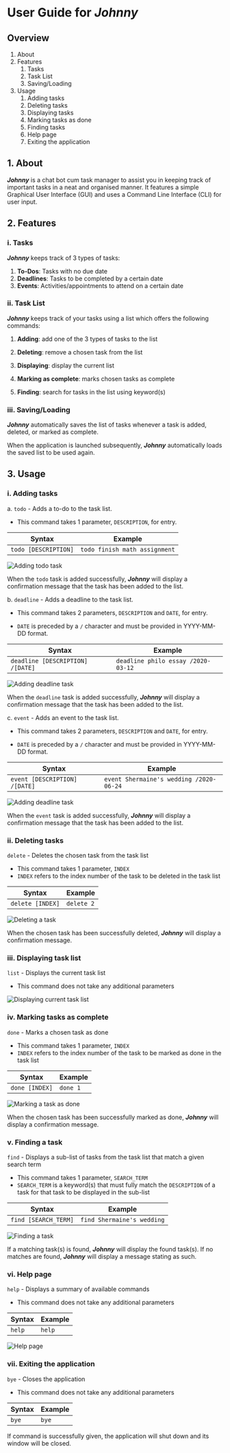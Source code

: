 # User Guide for ***Johnny***
## Overview
1. About
2. Features
    1. Tasks
    2. Task List
    3. Saving/Loading
3. Usage
    1. Adding tasks
    2. Deleting tasks
    3. Displaying tasks
    4. Marking tasks as done
    5. Finding tasks
    6. Help page
    7. Exiting the application
## 1. About
***Johnny*** is a chat bot cum task manager to assist you in keeping 
track of important tasks in a neat and organised manner. It features
a simple Graphical User Interface (GUI) and uses a Command Line 
Interface (CLI) for user input. 

## 2. Features 
### i. Tasks
***Johnny*** keeps track of 3 types of tasks:
1. __To-Dos__: Tasks with no due date
2. __Deadlines__: Tasks to be completed by a certain date
3. __Events__: Activities/appointments to attend on a certain date
### ii. Task List
***Johnny*** keeps track of your tasks using a list which offers the
following commands:
1. **Adding**: add one of the 3 types of tasks to the list

2. **Deleting**: remove a chosen task from the list
3. **Displaying**: display the current list
4. **Marking as complete**: marks chosen tasks as complete
5. **Finding**: search for tasks in the list using keyword(s)
### iii. Saving/Loading
***Johnny*** automatically saves the list of tasks whenever a task 
is added, deleted, or marked as complete. 

When the application is launched subsequently, ***Johnny*** 
automatically loads the saved list to be used again.

## 3. Usage

### i. Adding tasks
a. `todo` - Adds a to-do to the task list.

- This command takes 1 parameter, `DESCRIPTION`, for entry.     

Syntax | Example
-------|---------
`todo [DESCRIPTION]`| `todo finish math assignment`

![Adding todo task](./images/add_todo.png)

When the `todo` task is added successfully, ***Johnny*** will
display a confirmation message that the task has been added
to the list.

b. `deadline` - Adds a deadline to the task list.

- This command takes 2 parameters, `DESCRIPTION` and `DATE`, for 
entry.

- `DATE` is preceded by a `/` character and must be provided in 
YYYY-MM-DD format.

Syntax | Example
-------|---------
`deadline [DESCRIPTION] /[DATE]`| `deadline philo essay /2020-03-12`


![Adding deadline task](./images/add_deadline.png)

When the `deadline` task is added successfully, ***Johnny*** will
display a confirmation message that the task has been added
to the list.

c. `event` - Adds an event to the task list.

- This command takes 2 parameters, `DESCRIPTION` and `DATE`, for 
entry.

- `DATE` is preceded by a `/` character and must be provided in 
YYYY-MM-DD format.

Syntax | Example
-------|---------
`event [DESCRIPTION] /[DATE]`| `event Shermaine's wedding /2020-06-24`

![Adding deadline task](./images/add_event.png)

When the `event` task is added successfully, ***Johnny*** will
display a confirmation message that the task has been added
to the list.

### ii. Deleting tasks

`delete` - Deletes the chosen task from the task list

- This command takes 1 parameter, `INDEX`
- `INDEX` refers to the index number of the task to be deleted in the task list 

Syntax | Example
-------|---------
`delete [INDEX]` | `delete 2`

![Deleting a task](./images/delete.png)

When the chosen task has been successfully deleted, ***Johnny*** will display a 
confirmation message.

### iii. Displaying task list

`list` - Displays the current task list

- This command does not take any additional parameters

![Displaying current task list](./images/list1.png)

### iv. Marking tasks as complete

`done` - Marks a chosen task as done

- This command takes 1 parameter, `INDEX`
- `INDEX` refers to the index number of the task to be marked as done
in the task list 

Syntax | Example
-------|---------
`done [INDEX]` | `done 1`

![Marking a task as done](./images/done.png)

When the chosen task has been successfully marked as done, ***Johnny*** will 
display a confirmation message.

### v. Finding a task 

`find` - Displays a sub-list of tasks from the task list that match a given 
search term

- This command takes 1 parameter, `SEARCH_TERM`
- `SEARCH_TERM` is a keyword(s) that must fully match the `DESCRIPTION` of a 
task for that task to be displayed in the sub-list

Syntax | Example
-------|---------
`find [SEARCH_TERM]` | `find Shermaine's wedding`

![Finding a task](./images/find.png)

If a matching task(s) is found, ***Johnny*** will display the found task(s).
If no matches are found, ***Johnny*** will display a message stating as such.

### vi. Help page

`help` - Displays a summary of available commands

- This command does not take any additional parameters

Syntax | Example
-------|---------
`help`|`help`

![Help page](./images/help.png)

### vii. Exiting the application

`bye` - Closes the application

- This command does not take any additional parameters

Syntax | Example
-------|---------
`bye`|`bye`

If command is successfully given, the application will shut down and its window
will be closed.











